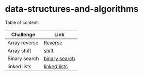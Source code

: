 # data-structures-and-algorithms

Table of content:

|Challenge|Link|
|---------|----|
|Array reverse|[Reverse](python/code_challenge/array_reverse)|
|Array shift|[shift](python/code_challenge/array_shift)|
|Binary search|[binary search](python/code_challenge/array-binary-search)|
|linked lists|[linked lists](python/code_challenge/linked_list)|

